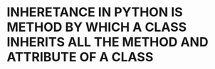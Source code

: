 # **INHERETANCE IN PYTHON IS METHOD BY WHICH A CLASS INHERITS ALL THE METHOD AND ATTRIBUTE OF A CLASS**
